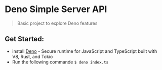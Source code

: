 # Deno Simple Server API
> Basic project to explore Deno features

## Get Started:
- install [Deno](https://deno.land/) -  Secure runtime for JavaScript and TypeScript built with V8, Rust, and Tokio
- Run the following commande `$ deno index.ts`